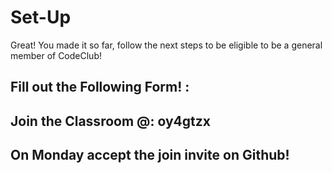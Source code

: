 # Set-Up
Great! You made it so far, follow the next steps to be eligible to be a general member of CodeClub!

## Fill out the Following Form! :
## Join the Classroom @: oy4gtzx
## On Monday accept the join invite on Github!
